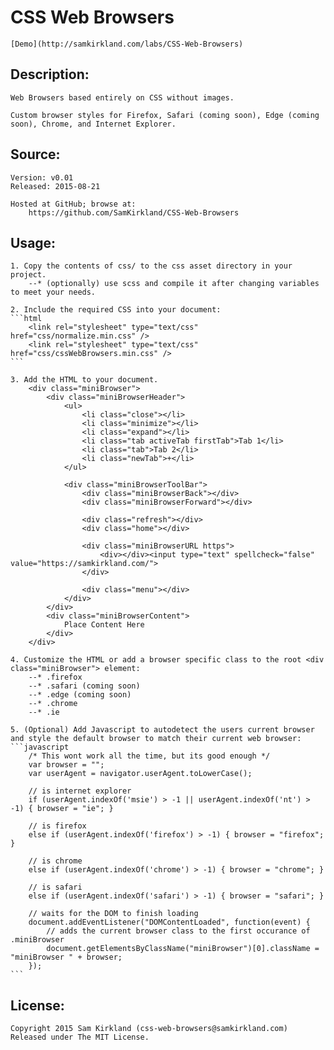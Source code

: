 # CSS Web Browsers

	[Demo](http://samkirkland.com/labs/CSS-Web-Browsers)

## Description:

	Web Browsers based entirely on CSS without images.

	Custom browser styles for Firefox, Safari (coming soon), Edge (coming soon), Chrome, and Internet Explorer.

## Source:

	Version: v0.01
	Released: 2015-08-21

	Hosted at GitHub; browse at:
		https://github.com/SamKirkland/CSS-Web-Browsers

## Usage:

	1. Copy the contents of css/ to the css asset directory in your project.
		--* (optionally) use scss and compile it after changing variables to meet your needs.

	2. Include the required CSS into your document:
	```html
		<link rel="stylesheet" type="text/css" href="css/normalize.min.css" />
		<link rel="stylesheet" type="text/css" href="css/cssWebBrowsers.min.css" />
	```

	3. Add the HTML to your document.
		<div class="miniBrowser">
			<div class="miniBrowserHeader">
				<ul>
					<li class="close"></li>
					<li class="minimize"></li>
					<li class="expand"></li>
					<li class="tab activeTab firstTab">Tab 1</li>
					<li class="tab">Tab 2</li>
					<li class="newTab">+</li>
				</ul>

				<div class="miniBrowserToolBar">
					<div class="miniBrowserBack"></div>
					<div class="miniBrowserForward"></div>

					<div class="refresh"></div>
					<div class="home"></div>

					<div class="miniBrowserURL https">
						<div></div><input type="text" spellcheck="false" value="https://samkirkland.com/">
					</div>

					<div class="menu"></div>
				</div>
			</div>
			<div class="miniBrowserContent">
				Place Content Here
			</div>
		</div>

	4. Customize the HTML or add a browser specific class to the root <div class="miniBrowser"> element:
		--* .firefox
		--* .safari (coming soon)
		--* .edge (coming soon)
		--* .chrome
		--* .ie

	5. (Optional) Add Javascript to autodetect the users current browser and style the default browser to match their current web browser:
	```javascript
		/* This wont work all the time, but its good enough */
		var browser = "";
		var userAgent = navigator.userAgent.toLowerCase();

		// is internet explorer
		if (userAgent.indexOf('msie') > -1 || userAgent.indexOf('nt') > -1) { browser = "ie"; }

		// is firefox
		else if (userAgent.indexOf('firefox') > -1) { browser = "firefox"; }

		// is chrome
		else if (userAgent.indexOf('chrome') > -1) { browser = "chrome"; }

		// is safari
		else if (userAgent.indexOf('safari') > -1) { browser = "safari"; }

		// waits for the DOM to finish loading
		document.addEventListener("DOMContentLoaded", function(event) {
			// adds the current browser class to the first occurance of .miniBrowser 
			document.getElementsByClassName("miniBrowser")[0].className = "miniBrowser " + browser;
		});
	```

## License:

	Copyright 2015 Sam Kirkland (css-web-browsers@samkirkland.com)
	Released under The MIT License.
